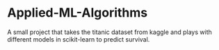 # Applied-ML-Algorithms
A small project that takes the titanic dataset from kaggle and plays with different models in scikit-learn to predict survival.

